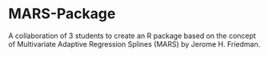 # MARS-Package
A collaboration of 3 students to create an R package based on the concept of Multivariate Adaptive Regression Splines (MARS) by Jerome H. Friedman.

